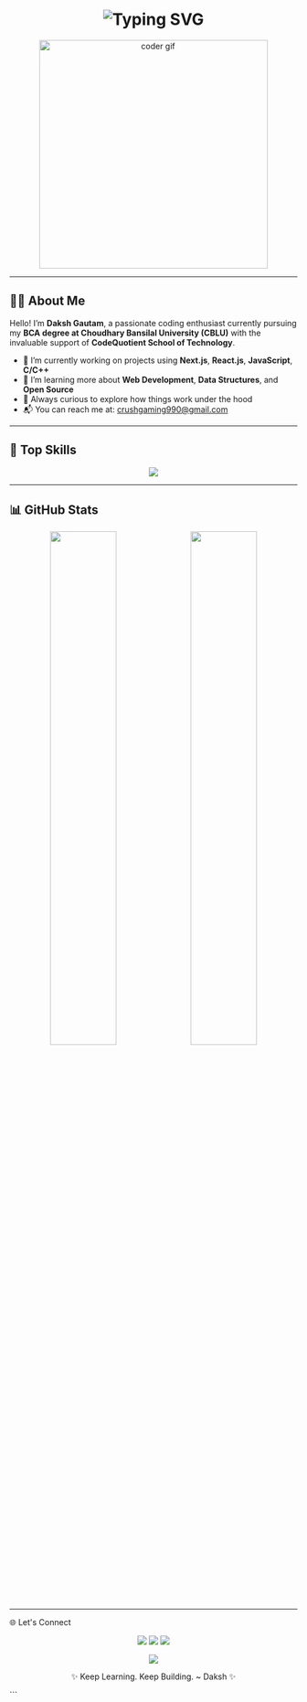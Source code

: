 <!-- README.md -->

<h1 align="center">
  <img src="https://readme-typing-svg.demolab.com?font=Fira+Code&size=30&pause=1000&color=00F7FF&center=true&vCenter=true&width=800&lines=Hello!+I'm+Daksh+Gautam+%F0%9F%91%8B;Coding+Enthusiast+%F0%9F%92%BB;Next.js+%7C+React.js+%7C+C%2FC%2B%2B+Dev+%F0%9F%94%A5;Learning+%26+Building+Every+Day+%F0%9F%9A%80" alt="Typing SVG" />
</h1>

<p align="center">
  <img src="https://media.giphy.com/media/qgQUggAC3Pfv687qPC/giphy.gif" width="400" alt="coder gif" />
</p>

---

## 🙋‍♂️ About Me

Hello! I’m **Daksh Gautam**, a passionate coding enthusiast currently pursuing my **BCA degree at Choudhary Bansilal University (CBLU)** with the invaluable support of **CodeQuotient School of Technology**.

- 🔭 I’m currently working on projects using **Next.js**, **React.js**, **JavaScript**, **C/C++**
- 🌱 I’m learning more about **Web Development**, **Data Structures**, and **Open Source**
- 🧠 Always curious to explore how things work under the hood
- 📬 You can reach me at: [crushgaming990@gmail.com](mailto:crushgaming990@gmail.com)

---

## 🔧 Top Skills

<p align="center">
  <img src="https://skillicons.dev/icons?i=js,nextjs,react,html,css,cpp,c" />
</p>

---

## 📊 GitHub Stats

<p align="center">
  <img src="https://github-readme-stats.vercel.app/api?username=DakshGautam101&show_icons=true&theme=radical&hide_border=true" width="48%" />
  <img src="https://github-readme-streak-stats.herokuapp.com/?user=DakshGautam101&theme=radical&hide_border=true" width="48%" />
</p>

---


🌐 Let's Connect
<p align="center"> <a href="https://www.linkedin.com/in/daksh-gautam-03abb732b"><img src="https://skillicons.dev/icons?i=linkedin" /></a> <a href="mailto:dakshgautam101@gmail.com"><img src="https://skillicons.dev/icons?i=gmail" /></a> <a href="https://github.com/DakshGautam101"><img src="https://skillicons.dev/icons?i=github" /></a> </p>
<p align="center"> <img src="https://quotes-github-readme.vercel.app/api?type=horizontal&theme=dark" /> </p> <p align="center">✨ Keep Learning. Keep Building. ~ Daksh ✨</p> ```

